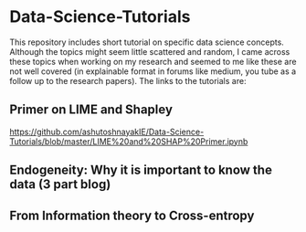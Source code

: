 # Data-Science-Tutorials
This repository includes short tutorial on specific data science concepts. Although the topics might seem little scattered and random, I came across these topics when working on my research and seemed to me like these are not well covered (in explainable format in forums like medium, you tube as a follow up to the research papers). The links to the tutorials are:

## Primer on LIME and Shapley
https://github.com/ashutoshnayakIE/Data-Science-Tutorials/blob/master/LIME%20and%20SHAP%20Primer.ipynb

## Endogeneity: Why it is important to know the data (3 part blog)


## From Information theory to Cross-entropy

